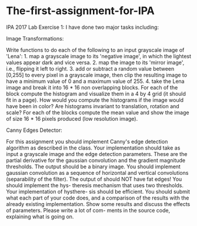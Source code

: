 # The-first-assignment-for-IPA
IPA 2017 Lab Exercise 1: 
I have done two major tasks including:

Image Transformations:

   Write functions to do each of the following to an input grayscale image of 'Lena':
      1. map a grayscale image to its 'negative image', in which the lightest values
         appear dark and vice versa.
      2. map the image to its 'mirror image', i.e., flipping it left to right.
      3. add or subtract a random value between [0,255] to every pixel in a
         grayscale image, then clip the resulting image to have a minimum value
         of 0 and a maximum value of 255.
      4. take the Lena image and break it into 16 * 16 non overlapping
         blocks. For each of the block compute the histogram and visualize them in a 
         4 by 4 grid (it should fit in a page).
         How would you compute the histograms if the image would have been in
         color? Are histograms invariant to translation, rotation and scale? For
         each of the blocks compute the mean value and show the image of size
         16 * 16 pixels produced (low resolution image).

 Canny Edges Detector:

   For this assignment you should implement Canny's edge detection algorithm as
   described in the class. Your implementation should take as input a grayscale
   image and the edge detection parameters. These are the partial derivative for the gaussian
   convolution and the gradient magnitude thresholds. The output should be a
   binary image.
   You should implement gaussian convolution as a sequence of horizontal and
   vertical convolutions (separability of the filter).
   The output of should NOT have fat edges! You should implement the hys-
   theresis mechanism that uses two thresholds. Your implementation of hysthere-
   sis should be efficient. You should submit what each part of your code does,
   and a comparison of the results with the already existing implementation. Show
   some results and discuss the effects of parameters. Please write a lot of com-
   ments in the source code, explaining what is going on.
